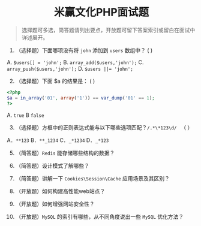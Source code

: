 <center><h1>米赢文化PHP面试题</h1></center>

>	选择题可多选，简答题请列出要点，开放题可留下答案索引或留白在面试中详述展开。

1. （选择题）下面哪项没有将 `john` 添加到 `users` 数组中？ (   )

A. `$users[] = 'john';`
B.  `array_add($users,'john');`
C. `array_push($users,'john');`
D. `$users ||= 'john';`

2. （选择题）下面 $a 的结果是： (   )

```php
<?php
$a = in_array('01', array('1')) == var_dump('01' == 1);
?>
```

A. `true` B `false`

3.  （选择题）方框中的正则表达式能与以下哪些选项匹配？` /.*\*123\d/  `   （  ）

A．`**123`
B．`**_1234`
C．`_*1234`
D．`_*123`

5. （简答题）`Redis` 能存储哪些结构的数据？






6. （简答题）设计模式了解哪些？




7. （简答题）讲解一下 `Cookies\Session\Cache` 应用场景及其区别？


8. （开放题）如何构建高性能web站点？

9. （开放题）如何增强网站安全性？

10. （开放题）`MySQL` 的索引有哪些，从不同角度说出一些 `MySQL` 优化方法？
<!--stackedit_data:
eyJoaXN0b3J5IjpbLTIxMzUxNjQzNzFdfQ==
-->